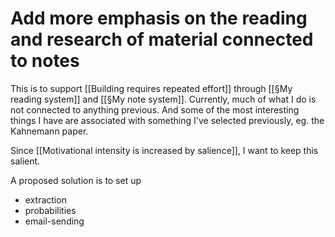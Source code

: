 # Add more emphasis on the reading and research of material connected to notes		
This is to support [[Building requires repeated effort]] through [[§My reading system]] and [[§My note system]]. Currently, much of what I do is not connected to anything previous. And some of the most interesting things I have are associated with something I've selected previously, eg. the Kahnemann paper. 

Since [[Motivational intensity is increased by salience]], I want to keep this salient.

A proposed solution is to set up
+ extraction
+ probabilities
+ email-sending

<!-- {BearID:977B99DF-2D7D-4A2D-BC4F-9B3BA21B716B-8050-000007B60DAF702B} -->
